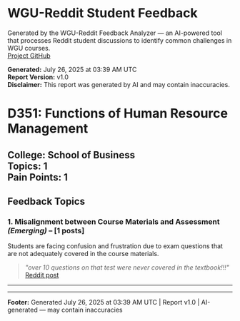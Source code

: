 # WGU-Reddit Student Feedback

Generated by the WGU-Reddit Feedback Analyzer — an AI-powered tool that processes Reddit student discussions to identify common challenges in WGU courses.  
[Project GitHub](https://wgudataninja.github.io/wgu-reddit-monitoring-pipeline/)

**Generated:** July 26, 2025 at 03:39 AM UTC  
**Report Version:** v1.0  
**Disclaimer:** This report was generated by AI and may contain inaccuracies.  
# D351: Functions of Human Resource Management
**College:** School of Business  
**Topics:** 1  
**Pain Points:** 1  
---
## Feedback Topics
### 1. Misalignment between Course Materials and Assessment _(Emerging)_ – [1 posts]
Students are facing confusion and frustration due to exam questions that are not adequately covered in the course materials.  
> _"over 10 questions on that test were never covered in the textbook!!!"_  
> [Reddit post](https://reddit.com/comments/1jxv0no)  
---
---
**Footer:** Generated July 26, 2025 at 03:39 AM UTC | Report v1.0 | AI-generated — may contain inaccuracies  